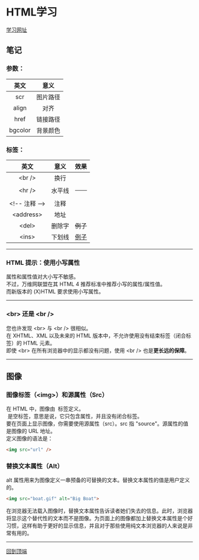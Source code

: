 # HTML学习
[学习网址](http://www.w3school.com.cn/html/index.asp)
## 笔记
### 参数：
  
   |英文|意义|
   |:--:|:--:|
   |scr|图片路径| 
   |align|对齐|
   |href|链接路径| 
   |bgcolor|背景颜色|

### 标签：

   |英文|意义|效果|
   |:--:|:--:|:--:|
   |\<br />|换行| 
   |\<hr />|水平线|<hr>|
   |\<!-- 注释 -->|注释|
   |\<address>|地址|
   |\<del>|删除字|<del>例子</del>|
   |\<ins>|下划线|<ins>例子</ins>|
   

---------------

### HTML 提示：使用小写属性  
属性和属性值对大小写不敏感。  
不过，万维网联盟在其 HTML 4 推荐标准中推荐小写的属性/属性值。  
而新版本的 (X)HTML 要求使用小写属性。  

-----------------

### \<br> 还是 \<br />
您也许发现 \<br> 与 \<br /> 很相似。  
在 XHTML、XML 以及未来的 HTML 版本中，不允许使用没有结束标签（闭合标签）的 HTML 元素。  
即使 \<br> 在所有浏览器中的显示都没有问题，使用 \<br /> 也是**更长远的保障**。  

----------------

## 图像
### 图像标签（\<img>）和源属性（Src）
在 HTML 中，图像由 <img> 标签定义。  
<img> 是空标签，意思是说，它只包含属性，并且没有闭合标签。  
要在页面上显示图像，你需要使用源属性（src）。src 指 "source"。源属性的值是图像的 URL 地址。  
定义图像的语法是：  
```html
<img src="url" />
```
### 替换文本属性（Alt）
alt 属性用来为图像定义一串预备的可替换的文本。替换文本属性的值是用户定义的。
```html
<img src="boat.gif" alt="Big Boat">
```
在浏览器无法载入图像时，替换文本属性告诉读者她们失去的信息。此时，浏览器将显示这个替代性的文本而不是图像。为页面上的图像都加上替换文本属性是个好习惯，这样有助于更好的显示信息，并且对于那些使用纯文本浏览器的人来说是非常有用的。

---------------------

[回到顶端](#html学习)
